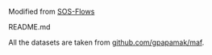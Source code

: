 Modified from [SOS-Flows](https://git.uwaterloo.ca/pjaini/SOS-Flows/-/tree/master/datasets)

README.md

All the datasets are taken from [github.com/gpapamak/maf](https://github.com/gpapamak/maf).